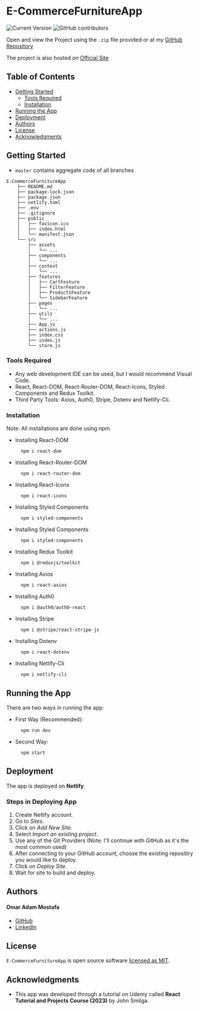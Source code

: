 # E-CommerceFurnitureApp

![Current Version](https://img.shields.io/badge/version-v0.1-blue)
![GitHub contributors](https://img.shields.io/github/contributors/madhur-taneja/README-Template)

Open and view the Project using the `.zip` file provided or at my [GitHub Repository]

The project is also hosted on [Official Site]

## Table of Contents
- [Getting Started](#getting-started)
	- [Tools Required](#tools-required)
	- [Installation](#installation)
- [Running the App](#running-the-app)
- [Deployment](#deployment)
- [Authors](#authors)
- [License](#license)
- [Acknowledgments](#acknowledgments)

## Getting Started

* `master` contains aggregate code of all branches

```
E-CommerceFurnitureApp
	├── README.md
	├── package-lock.json
	├── package.json
	├── netlify.toml
	├── .env
	├── .gitignore
	├── public
	│   ├── favicon.ico
	│   ├── index.html
	│   └── manifest.json
	└── src
		├── assets
		│	└── ...
		├── components
		│	└── ...
		├── context
		│	└── ...
		├── features
		│	├── CartFeature
		│	├── FilterFeature
		│	├── ProductsFeature
		│	└── SidebarFeature
		├── pages
		│	└── ...
		├── utils
		│	└── ...
		├── App.js
		├── actions.js
		├── index.css
		├── index.js
		└── store.js
```

### Tools Required

* Any web development IDE can be used, but I would recommend Visual Code.
* React, React-DOM, React-Router-DOM, React-Icons, Styled Components and  Redux Toolkit.
* Third Party Tools: Axios, Auth0, Stripe, Dotenv and Netlify-Cli.


### Installation

Note: All installations are done using npm.

* Installing React-DOM
  ```
    npm i react-dom
  ```

* Installing React-Router-DOM
  ```
    npm i react-router-dom
  ```

* Installing React-Icons
  ```
    npm i react-icons
  ```

* Installing Styled Components
  ```
	npm i styled-components
  ```

* Installing Styled Components
  ```
	npm i styled-components
  ```

* Installing Redux Toolkit
  ```
	npm i @reduxjs/toolkit
  ```

* Installing Axios
  ```
	npm i react-axios
  ```

* Installing Auth0
  ```
	npm i @auth0/auth0-react
  ```

* Installing Stripe
  ```
	npm i @stripe/react-stripe-js
  ```

* Installing Dotenv
  ```
	npm i react-dotenv
  ```

* Installing Netlify-Cli
  ```
	npm i netlify-cli
  ```

  

## Running the App
There are two ways in running the app:

* First Way (Recommended):
  ```
    npm run dev
  ```

* Second Way:
  ```
    npm start
  ```

## Deployment

The app is deployed on **Netlify**.

### Steps in Deploying App

1. Create Netlify account.
2. Go to *Sites*.
3. Click on *Add New Site*.
4. Select *Import an existing project*.
5. Use any of the Git Providers (Note: I'll continue with GitHub as it's the most common used)
6. After connecting to your GitHub account, choose the existing repositiry you would like to deploy.
7. Click on *Deploy Site*.
8. Wait for site to build and deploy.

## Authors

#### Omar Adam Mostafa
* [GitHub]
* [LinkedIn]

## License

`E-CommerceFurnitureApp` is open source software [licensed as MIT][license].

## Acknowledgments

* This app was developed through a tutorial on Udemy called **React Tutorial and Projects Course (2023)** by John Smilga.

[//]: # (HyperLinks)

[GitHub Repository]: https://github.com/OmarAdamMostafa/E-CommerceFurnitureApp
[Official Site]: https://e-commerce-furniture-app-omar-adam.netlify.app/

[GitHub]: https://github.com/OmarAdamMostafa
[LinkedIn]: https://www.linkedin.com/in/omar-adam-mostafa-a445a3259/

[license]: https://github.com/OmarAdamMostafa/E-CommerceFurnitureApp/blob/main/LICENSE.md
